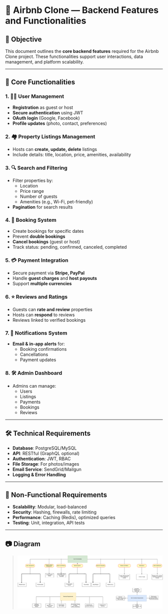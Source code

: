 # 🧠 Airbnb Clone — Backend Features and Functionalities

## 📌 Objective

This document outlines the **core backend features** required for the Airbnb Clone project. These functionalities support user interactions, data management, and platform scalability.

---

## 🔑 Core Functionalities

### 1. 🧑‍💼 User Management

- **Registration** as guest or host
- **Secure authentication** using JWT
- **OAuth login** (Google, Facebook)
- **Profile updates** (photo, contact, preferences)

### 2. 🏘️ Property Listings Management

- Hosts can **create, update, delete** listings
- Include details: title, location, price, amenities, availability

### 3. 🔍 Search and Filtering

- Filter properties by:
  - Location
  - Price range
  - Number of guests
  - Amenities (e.g., Wi-Fi, pet-friendly)
- **Pagination** for search results

### 4. 📅 Booking System

- Create bookings for specific dates
- Prevent **double bookings**
- **Cancel bookings** (guest or host)
- Track status: pending, confirmed, canceled, completed

### 5. 💳 Payment Integration

- Secure payment via **Stripe, PayPal**
- Handle **guest charges** and **host payouts**
- Support **multiple currencies**

### 6. ⭐ Reviews and Ratings

- Guests can **rate and review** properties
- Hosts can **respond** to reviews
- Reviews linked to verified bookings

### 7. 🔔 Notifications System

- **Email & in-app alerts** for:
  - Booking confirmations
  - Cancellations
  - Payment updates

### 8. 🛠️ Admin Dashboard

- Admins can manage:
  - Users
  - Listings
  - Payments
  - Bookings
  - Reviews

---

## 🛠️ Technical Requirements

- **Database**: PostgreSQL/MySQL
- **API**: RESTful (GraphQL optional)
- **Authentication**: JWT, RBAC
- **File Storage**: For photos/images
- **Email Service**: SendGrid/Mailgun
- **Logging & Error Handling**

---

## 🚀 Non-Functional Requirements

- **Scalability**: Modular, load-balanced
- **Security**: Hashing, firewalls, rate limiting
- **Performance**: Caching (Redis), optimized queries
- **Testing**: Unit, integration, API tests

---

## 📷 Diagram

> ![Feature Diagram](./features-and-functionalities.png)

